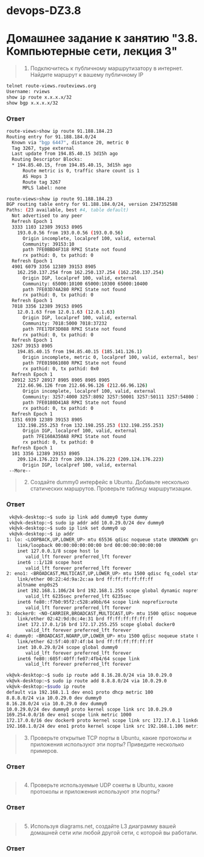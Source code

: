 # devops-DZ3.8

# Домашнее задание к занятию "3.8. Компьютерные сети, лекция 3"

>1. Подключитесь к публичному маршрутизатору в интернет. Найдите маршрут к вашему публичному IP
```bash
telnet route-views.routeviews.org
Username: rviews
show ip route x.x.x.x/32
show bgp x.x.x.x/32
```
### Ответ ###
```bash
route-views>show ip route 91.188.184.23
Routing entry for 91.188.184.0/24
  Known via "bgp 6447", distance 20, metric 0
  Tag 3267, type external
  Last update from 194.85.40.15 3d15h ago
  Routing Descriptor Blocks:
  * 194.85.40.15, from 194.85.40.15, 3d15h ago
      Route metric is 0, traffic share count is 1
      AS Hops 3
      Route tag 3267
      MPLS label: none
```
```bash
route-views>show ip route 91.188.184.23
BGP routing table entry for 91.188.184.0/24, version 2347352588
Paths: (23 available, best #4, table default)
  Not advertised to any peer
  Refresh Epoch 1
  3333 1103 12389 39153 8905
    193.0.0.56 from 193.0.0.56 (193.0.0.56)
      Origin incomplete, localpref 100, valid, external
      Community: 39153:10
      path 7FE0BBD4F318 RPKI State not found
      rx pathid: 0, tx pathid: 0
  Refresh Epoch 1
  4901 6079 3356 12389 39153 8905
    162.250.137.254 from 162.250.137.254 (162.250.137.254)
      Origin IGP, localpref 100, valid, external
      Community: 65000:10100 65000:10300 65000:10400
      path 7FE03D74A280 RPKI State not found
      rx pathid: 0, tx pathid: 0
  Refresh Epoch 1
  7018 3356 12389 39153 8905
    12.0.1.63 from 12.0.1.63 (12.0.1.63)
      Origin IGP, localpref 100, valid, external
      Community: 7018:5000 7018:37232
      path 7FE17DF3D088 RPKI State not found
      rx pathid: 0, tx pathid: 0
  Refresh Epoch 1
  3267 39153 8905
    194.85.40.15 from 194.85.40.15 (185.141.126.1)
      Origin incomplete, metric 0, localpref 100, valid, external, best
      path 7FE019861080 RPKI State not found
      rx pathid: 0, tx pathid: 0x0
  Refresh Epoch 1
  20912 3257 28917 8905 8905 8905 8905
    212.66.96.126 from 212.66.96.126 (212.66.96.126)
      Origin incomplete, localpref 100, valid, external
      Community: 3257:4000 3257:8092 3257:50001 3257:50111 3257:54800 3257:54801 20912:65004
      path 7FE0180D41A8 RPKI State not found
      rx pathid: 0, tx pathid: 0
  Refresh Epoch 1
  1351 6939 12389 39153 8905
    132.198.255.253 from 132.198.255.253 (132.198.255.253)
      Origin IGP, localpref 100, valid, external
      path 7FE160A350A8 RPKI State not found
      rx pathid: 0, tx pathid: 0
  Refresh Epoch 1
  101 3356 12389 39153 8905
    209.124.176.223 from 209.124.176.223 (209.124.176.223)
      Origin IGP, localpref 100, valid, external
 --More-- 
```

>2. Создайте dummy0 интерфейс в Ubuntu. Добавьте несколько статических маршрутов. Проверьте таблицу маршрутизации.
### Ответ ###
```bash
 vk@vk-desktop:~$ sudo ip link add dummy0 type dummy
 vk@vk-desktop:~$ sudo ip addr add 10.0.29.0/24 dev dummy0
 vk@vk-desktop:~$ sudo ip link set dummy0 up
 vk@vk-desktop:~$ ip addr
1: lo: <LOOPBACK,UP,LOWER_UP> mtu 65536 qdisc noqueue state UNKNOWN group default qlen 1000
    link/loopback 00:00:00:00:00:00 brd 00:00:00:00:00:00
    inet 127.0.0.1/8 scope host lo
       valid_lft forever preferred_lft forever
    inet6 ::1/128 scope host 
       valid_lft forever preferred_lft forever
2: eno1: <BROADCAST,MULTICAST,UP,LOWER_UP> mtu 1500 qdisc fq_codel state UP group default qlen 1000
    link/ether 00:22:4d:9a:2c:aa brd ff:ff:ff:ff:ff:ff
    altname enp0s25
    inet 192.168.1.106/24 brd 192.168.1.255 scope global dynamic noprefixroute eno1
       valid_lft 6235sec preferred_lft 6235sec
    inet6 fe80::f7b0:95f2:c528:a9bb/64 scope link noprefixroute 
       valid_lft forever preferred_lft forever
3: docker0: <NO-CARRIER,BROADCAST,MULTICAST,UP> mtu 1500 qdisc noqueue state DOWN group default 
    link/ether 02:42:9d:0c:4e:31 brd ff:ff:ff:ff:ff:ff
    inet 172.17.0.1/16 brd 172.17.255.255 scope global docker0
       valid_lft forever preferred_lft forever
4: dummy0: <BROADCAST,NOARP,UP,LOWER_UP> mtu 1500 qdisc noqueue state UNKNOWN group default qlen 1000
    link/ether 62:5f:40:07:4f:b4 brd ff:ff:ff:ff:ff:ff
    inet 10.0.29.0/24 scope global dummy0
       valid_lft forever preferred_lft forever
    inet6 fe80::605f:40ff:fe07:4fb4/64 scope link 
       valid_lft forever preferred_lft forever
```

``` bash
vk@vk-desktop:~$ sudo ip route add 8.16.28.0/24 via 10.0.29.0       
vk@vk-desktop:~$ sudo ip route add 8.8.8.0/24 via 10.0.29.0
vk@vk-desktop:~$sudo ip route
default via 192.168.1.1 dev eno1 proto dhcp metric 100 
8.8.8.0/24 via 10.0.29.0 dev dummy0 
8.16.28.0/24 via 10.0.29.0 dev dummy0 
10.0.29.0/24 dev dummy0 proto kernel scope link src 10.0.29.0 
169.254.0.0/16 dev eno1 scope link metric 1000 
172.17.0.0/16 dev docker0 proto kernel scope link src 172.17.0.1 linkdown 
192.168.1.0/24 dev eno1 proto kernel scope link src 192.168.1.106 metric 100 
```


>3. Проверьте открытые TCP порты в Ubuntu, какие протоколы и приложения используют эти порты? Приведите несколько примеров.
### Ответ ###
```bash
```


>4. Проверьте используемые UDP сокеты в Ubuntu, какие протоколы и приложения используют эти порты?
### Ответ ###
```bash
```


>5. Используя diagrams.net, создайте L3 диаграмму вашей домашней сети или любой другой сети, с которой вы работали.
### Ответ ###
```bash
```


